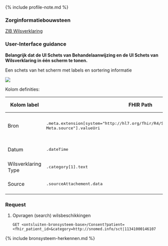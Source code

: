 {% include profile-note.md %}

### Zorginformatiebouwsteen

[ZIB Wilsverklaring](https://zibs.nl/wiki/Wilsverklaring-v3.1(2017NL))

### User-Interface guidance
**Belangrijk dat de UI Schets van Behandelaanwijzing en de UI Schets van Wilsverklaring in één scherm te tonen.**

Een schets van het scherm met labels en sortering informatie
<div style="clear:both;"><img src="UI-Schets-BehandelAanwijzingenWilsverklaring2.png" class="figure-img img-responsive img-rounded center-block"></div>

Kolom definities:
<table class="grid">
  <thead>
    <th>Kolom label</th>
    <th width="25%">FHIR Path</th>
    <th>FHIR Type</th>
    <th>Zib element</th>
    <th>Toelichting of regels</th>
  </thead>
  <tbody>
    <tr>
      <td>Bron</td>
      <td><samp>.meta.extension[system="http://hl7.org/fhir/R4/StructureDefinition/extension-Meta.source"].valueUri</samp></td>
      <td><code>string</code></td>
      <td><i>nvt</i></td>
      <td> of lookup adhv code (AGB-Z of OID)</td>
    </tr>
    <tr>
      <td>Datum</td>
      <td><samp>.dateTime</samp></td>
      <td><code>dateTime</code></td>
      <td>WilsverklaringDatum</td>
      <td>Kunnen vage datums zijn</td>
    </tr>
    <tr>
      <td>Wilsverklaring Type​</td>
      <td><samp>.category[1].text</samp></td>
      <td><code>string</code></td>
      <td>WilsverklaringType</td>
      <td></td>
    </tr>
    <tr>
      <td>Source</td>
      <td><samp>.sourceAttachement.data</samp></td>
      <td><code>base64Binary</code> encoded PDF</td>
      <td>WilsverklaringDocument</td>
      <td>Indien beschikbaar.</td>
    </tr>
  </tbody>
</table>

### Request

1. Opvragen (search) wilsbeschikkingen

    `GET <ontsluiten-bronsysteem-base>/Consent?patient=<fhir_patient_id>&category=http://snomed.info/sct|11341000146107`

{% include bronsysteem-herkennen.md %}